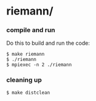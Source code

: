 riemann/
========

### compile and run

Do this to build and run the code:

    $ make riemann
    $ ./riemann
    $ mpiexec -n 2 ./riemann

### cleaning up

    $ make distclean

